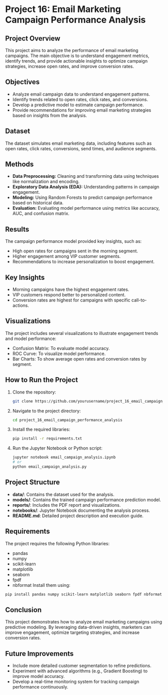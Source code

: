 # Project 16: Email Marketing Campaign Performance Analysis

## Project Overview
This project aims to analyze the performance of email marketing campaigns. The main objective is to understand engagement metrics, identify trends, and provide actionable insights to optimize campaign strategies, increase open rates, and improve conversion rates.

## Objectives
- Analyze email campaign data to understand engagement patterns.
- Identify trends related to open rates, click rates, and conversions.
- Develop a predictive model to estimate campaign performance.
- Provide recommendations for improving email marketing strategies based on insights from the analysis.

## Dataset
The dataset simulates email marketing data, including features such as open rates, click rates, conversions, send times, and audience segments.

## Methods
- **Data Preprocessing:** Cleaning and transforming data using techniques like normalization and encoding.
- **Exploratory Data Analysis (EDA):** Understanding patterns in campaign engagement.
- **Modeling:** Using Random Forests to predict campaign performance based on historical data.
- **Evaluation:** Evaluating model performance using metrics like accuracy, AUC, and confusion matrix.

## Results
The campaign performance model provided key insights, such as:
- High open rates for campaigns sent in the morning segment.
- Higher engagement among VIP customer segments.
- Recommendations to increase personalization to boost engagement.

## Key Insights
- Morning campaigns have the highest engagement rates.
- VIP customers respond better to personalized content.
- Conversion rates are highest for campaigns with specific call-to-actions.

## Visualizations
The project includes several visualizations to illustrate engagement trends and model performance:
- Confusion Matrix: To evaluate model accuracy.
- ROC Curve: To visualize model performance.
- Bar Charts: To show average open rates and conversion rates by segment.

## How to Run the Project
1. Clone the repository:
   ```bash
   git clone https://github.com/yourusername/project_16_email_campaign_performance_analysis.git
   ```
2. Navigate to the project directory:
   ```bash
   cd project_16_email_campaign_performance_analysis
   ```
3. Install the required libraries:
   ```bash
   pip install -r requirements.txt
   ```
4. Run the Jupyter Notebook or Python script:
   ```bash
   jupyter notebook email_campaign_analysis.ipynb
   # or
   python email_campaign_analysis.py
   ```

## Project Structure
- **data/**: Contains the dataset used for the analysis.
- **models/**: Contains the trained campaign performance prediction model.
- **reports/**: Includes the PDF report and visualizations.
- **notebooks/**: Jupyter Notebook documenting the analysis process.
- **README.md**: Detailed project description and execution guide.

## Requirements
The project requires the following Python libraries:
- pandas
- numpy
- scikit-learn
- matplotlib
- seaborn
- fpdf
- nbformat
Install them using:
```bash
pip install pandas numpy scikit-learn matplotlib seaborn fpdf nbformat
```

## Conclusion
This project demonstrates how to analyze email marketing campaigns using predictive modeling. By leveraging data-driven insights, marketers can improve engagement, optimize targeting strategies, and increase conversion rates.

## Future Improvements
- Include more detailed customer segmentation to refine predictions.
- Experiment with advanced algorithms (e.g., Gradient Boosting) to improve model accuracy.
- Develop a real-time monitoring system for tracking campaign performance continuously.

